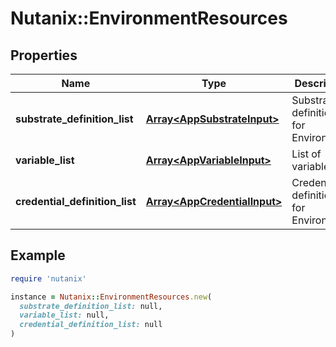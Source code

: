 # Nutanix::EnvironmentResources

## Properties

| Name | Type | Description | Notes |
| ---- | ---- | ----------- | ----- |
| **substrate_definition_list** | [**Array&lt;AppSubstrateInput&gt;**](AppSubstrateInput.md) | Substrate definitions for Environment. | [optional] |
| **variable_list** | [**Array&lt;AppVariableInput&gt;**](AppVariableInput.md) | List of variables | [optional] |
| **credential_definition_list** | [**Array&lt;AppCredentialInput&gt;**](AppCredentialInput.md) | Credential definitions for Environment. | [optional] |

## Example

```ruby
require 'nutanix'

instance = Nutanix::EnvironmentResources.new(
  substrate_definition_list: null,
  variable_list: null,
  credential_definition_list: null
)
```

